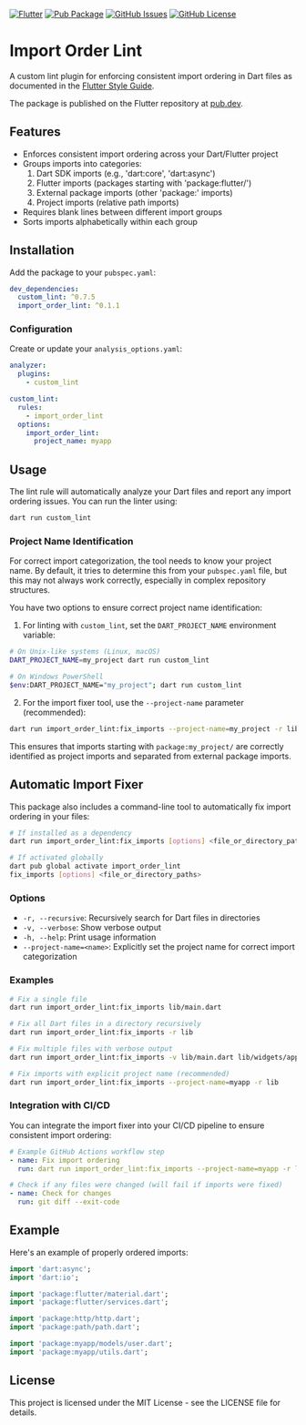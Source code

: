 [![Flutter](https://img.shields.io/badge/Made%20with-Flutter-blue.svg)](https://flutter.dev/)
[![Pub Package](https://img.shields.io/pub/v/import_order_lint)](https://pub.dev/packages/import_order_lint)
[![GitHub Issues](https://img.shields.io/github/issues/anusii/import_order_lint)](https://github.com/anusii/import_order_lint/issues)
[![GitHub License](https://img.shields.io/github/license/anusii/import_order_lint)](https://raw.githubusercontent.com/anusii/import_order_lint/main/LICENSE)

# Import Order Lint

A custom lint plugin for enforcing consistent import ordering in Dart
files as documented in the [Flutter Style Guide](https://survivor.togaware.com/gnulinux/flutter-style-imports.html).

The package is published on the Flutter repository at
[pub.dev](https://pub.dev/packages/import_order_lint).

## Features

- Enforces consistent import ordering across your Dart/Flutter project
- Groups imports into categories:
  1. Dart SDK imports (e.g., 'dart:core', 'dart:async')
  2. Flutter imports (packages starting with 'package:flutter/')
  3. External package imports (other 'package:' imports)
  4. Project imports (relative path imports)
- Requires blank lines between different import groups
- Sorts imports alphabetically within each group

## Installation

Add the package to your `pubspec.yaml`:

```yaml
dev_dependencies:
  custom_lint: ^0.7.5
  import_order_lint: ^0.1.1
```

### Configuration

Create or update your `analysis_options.yaml`:

```yaml
analyzer:
  plugins:
    - custom_lint

custom_lint:
  rules:
    - import_order_lint
  options:
    import_order_lint:
      project_name: myapp
```

## Usage

The lint rule will automatically analyze your Dart files and report
any import ordering issues. You can run the linter using:

```bash
dart run custom_lint
```

### Project Name Identification

For correct import categorization, the tool needs to know your project
name. By default, it tries to determine this from your `pubspec.yaml`
file, but this may not always work correctly, especially in complex
repository structures.

You have two options to ensure correct project name identification:

1. For linting with `custom_lint`, set the `DART_PROJECT_NAME` environment variable:

```bash
# On Unix-like systems (Linux, macOS)
DART_PROJECT_NAME=my_project dart run custom_lint

# On Windows PowerShell
$env:DART_PROJECT_NAME="my_project"; dart run custom_lint
```

2. For the import fixer tool, use the `--project-name` parameter (recommended):

```bash
dart run import_order_lint:fix_imports --project-name=my_project -r lib
```

This ensures that imports starting with `package:my_project/` are
correctly identified as project imports and separated from external
package imports.

## Automatic Import Fixer

This package also includes a command-line tool to automatically fix import ordering in your files:

```bash
# If installed as a dependency
dart run import_order_lint:fix_imports [options] <file_or_directory_paths>

# If activated globally
dart pub global activate import_order_lint
fix_imports [options] <file_or_directory_paths>
```

### Options

- `-r, --recursive`: Recursively search for Dart files in directories
- `-v, --verbose`: Show verbose output
- `-h, --help`: Print usage information
- `--project-name=<name>`: Explicitly set the project name for correct import categorization

### Examples

```bash
# Fix a single file
dart run import_order_lint:fix_imports lib/main.dart

# Fix all Dart files in a directory recursively
dart run import_order_lint:fix_imports -r lib

# Fix multiple files with verbose output
dart run import_order_lint:fix_imports -v lib/main.dart lib/widgets/app.dart

# Fix imports with explicit project name (recommended)
dart run import_order_lint:fix_imports --project-name=myapp -r lib
```

### Integration with CI/CD

You can integrate the import fixer into your CI/CD pipeline to ensure consistent import ordering:

```yaml
# Example GitHub Actions workflow step
- name: Fix import ordering
  run: dart run import_order_lint:fix_imports --project-name=myapp -r lib

# Check if any files were changed (will fail if imports were fixed)
- name: Check for changes
  run: git diff --exit-code
```

## Example

Here's an example of properly ordered imports:

```dart
import 'dart:async';
import 'dart:io';

import 'package:flutter/material.dart';
import 'package:flutter/services.dart';

import 'package:http/http.dart';
import 'package:path/path.dart';

import 'package:myapp/models/user.dart';
import 'package:myapp/utils.dart';
```

## License

This project is licensed under the MIT License - see the LICENSE file
for details.

